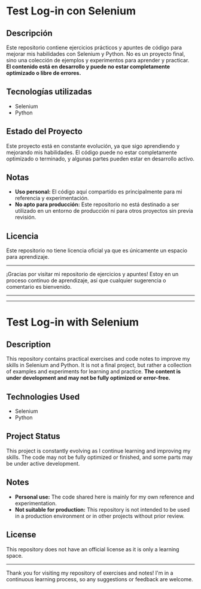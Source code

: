 # Test Log-in con Selenium
## Descripción
Este repositorio contiene ejercicios prácticos y apuntes de código para mejorar mis habilidades con Selenium y Python. No es un proyecto final, sino una colección de ejemplos y experimentos para aprender y practicar. **El contenido está en desarrollo y puede no estar completamente optimizado o libre de errores.**
## Tecnologías utilizadas
- Selenium
- Python
## Estado del Proyecto
Este proyecto está en constante evolución, ya que sigo aprendiendo y mejorando mis habilidades. El código puede no estar completamente optimizado o terminado, y algunas partes pueden estar en desarrollo activo.
## Notas
-  **Uso personal:** El código aquí compartido es principalmente para mi referencia y experimentación.
-  **No apto para producción:** Este repositorio no está destinado a ser utilizado en un entorno de producción ni para otros proyectos sin previa revisión.
## Licencia
Este repositorio no tiene licencia oficial ya que es únicamente un espacio para aprendizaje.

---
¡Gracias por visitar mi repositorio de ejercicios y apuntes! Estoy en un proceso continuo de aprendizaje, así que cualquier sugerencia o comentario es bienvenido.

---
---

# Test Log-in with Selenium
## Description
This repository contains practical exercises and code notes to improve my skills in Selenium and Python. It is not a final project, but rather a collection of examples and experiments for learning and practice. **The content is under development and may not be fully optimized or error-free.**
## Technologies Used
- Selenium
- Python
## Project Status
This project is constantly evolving as I continue learning and improving my skills. The code may not be fully optimized or finished, and some parts may be under active development.
## Notes
-  **Personal use:** The code shared here is mainly for my own reference and experimentation.
-  **Not suitable for production:** This repository is not intended to be used in a production environment or in other projects without prior review.
## License
This repository does not have an official license as it is only a learning space.

---
Thank you for visiting my repository of exercises and notes! I'm in a continuous learning process, so any suggestions or feedback are welcome.